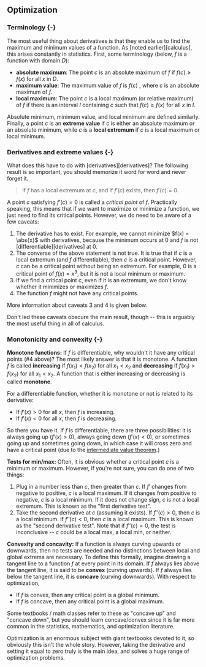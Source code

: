 ## Optimization

### Terminology {-}

The most useful thing about derivatives is that they enable us to find the maximum and minimum values of a function. As [noted earlier][calculus], this arises constantly in statistics. First, some terminology (below, $f$ is a function with domain $D$):

* **absolute maximum**: The point $c$ is an absolute maximum of $f$ if $f(c) \ge f(x)$ for all $x$ in $D$.
* **maximum value**: The maximum value of $f$ is $f(c)$ , where $c$ is an absolute maximum of $f$.
* **local maximum**: The point $c$ is a local maximum (or relative maximum) of $f$ if there is an interval $I$ containing $c$ such that $f(c) \ge f(x)$ for all $x$ in $I$.

Absolute minimum, minimum value, and local minimum are defined similarly. Finally, a point $c$ is an **extreme value** if $c$ is either an absolute maximum or an absolute minimum, while $c$ is a **local extremum** if $c$ is a local maximum or local minimum.

### Derivatives and extreme values {-}

What does this have to do with [derivatives][derivatives]? The following result is so important, you should memorize it word for word and never forget it.

> If $f$ has a local extremum at $c$, and if $f'(c)$ exists, then $f'(c) = 0$.

A point $c$ satisfying $f'(c) = 0$ is called a *critical point* of $f$. Practically speaking, this means that if we want to maximize or minimize a function, we just need to find its critical points. However, we do need to be aware of a few caveats:

1. The derivative has to exist. For example, we cannot minimize $f(x) = \abs{x}$ with derivatives, because the minimum occurs at 0 and $f$ is not [differentiable][derivatives] at 0.
2. The converse of the above statement is not true. It is true that if $c$ is a local extremum (and $f$ differentiable), then $c$ is a critical point. However, $c$ can be a critical point without being an extremum. For example, 0 is a critical point of $f(x) = x^3$, but it is not a local minimum or maximum.
3. If we find a critical point $c$, even if it is an extremum, we don't know whether it minimizes or maximizes $f$.
4. The function $f$ might not have any critical points.

More information about caveats 3 and 4 is given below.

Don't led these caveats obscure the main result, though -- this is arguably the most useful thing in all of calculus.

### Monotonicity and convexity {-}

**Monotone functions:** If $f$ is differentiable, why wouldn't it have any critical points (#4 above)? The most likely answer is that it is monotone. A function $f$ is called **increasing** if $f(x_1) < f(x_2)$ for all $x_1 < x_2$ and **decreasing** if $f(x_1) > f(x_2)$ for all $x_1 < x_2$. A function that is either increasing or decreasing is called **monotone**.

For a differentiable function, whether it is monotone or not is related to its derivative:

* If $f'(x) > 0$ for all $x$, then $f$ is increasing.
* If $f'(x) < 0$ for all $x$, then $f$ is decreasing.

So there you have it. If $f$ is differentiable, there are three possibilities: it is always going up ($f'(x) > 0$), always going down ($f'(x) < 0$), or sometimes going up and sometimes going down, in which case it will cross zero and have a critical point (due to the [intermediate value theorem](https://en.wikipedia.org/wiki/Intermediate_value_theorem).)

**Tests for min/max:** Often, it is obvious whether a critical point $c$ is a minimum or maximum. However, if you're not sure, you can do one of two things:

1. Plug in a number less than $c$, then greater than $c$. If $f'$ changes from negative to positive, $c$ is a local maximum. If it changes from positive to negative, $c$ is a local minimum. If it does not change sign, $c$ is not a local extremum. This is known as the "first derivative test".
2. Take the second derivative at $c$ (assuming it exists). If $f''(c) > 0$, then $c$ is a local minimum. If $f''(c) < 0$, then $c$ is a local maximum. This is known as the "second derivative test". Note that if $f''(c) = 0$, the test is inconclusive -- $c$ could be a local max, a local min, or neither.

**Convexity and concavity:** If a function is always curving upwards or downwards, then no tests are needed and no distinctions between local and global extrema are necessary. To define this formally, imagine drawing a tangent line to a function $f$ at every point in its domain. If $f$ always lies above the tangent line, it is said to be **convex** (curving upwards). If $f$ always lies below the tangent line, it is **concave** (curving downwards). With respect to optimization,

* If $f$ is convex, then any critical point is a global minimum.
* If $f$ is concave, then any critical point is a global maximum.

Some textbooks / math classes refer to these as "concave up" and "concave down", but you should learn concave/convex since it is far more common in the statistics, mathematics, and optimization literature.

Optimization is an enormous subject with giant textbooks devoted to it, so obviously this isn't the whole story. However, taking the derivative and setting it equal to zero truly is the main idea, and solves a huge range of optimization problems.
